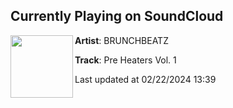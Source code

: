 ## Currently Playing on SoundCloud

[<img align="left" width="100" src="https://i1.sndcdn.com/artworks-Y9PNSX4Rg54u6qre-FXs1nw-t500x500.jpg">](https://soundcloud.com/brunchbeatz/pre-heaters-vol-3)

**Artist**: BRUNCHBEATZ 

**Track**: Pre Heaters Vol. 1

Last updated at 02/22/2024 13:39
